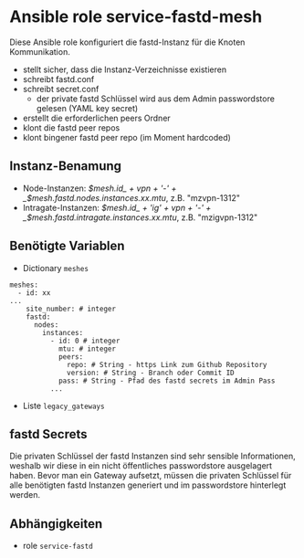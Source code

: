 # Ansible role service-fastd-mesh

Diese Ansible role konfiguriert die fastd-Instanz für die Knoten Kommunikation.

- stellt sicher, dass die Instanz-Verzeichnisse existieren
- schreibt fastd.conf
- schreibt secret.conf
  - der private fastd Schlüssel wird aus dem Admin passwordstore gelesen (YAML key secret)
- erstellt die erforderlichen peers Ordner
- klont die fastd peer repos
- klont bingener fastd peer repo (im Moment hardcoded)

## Instanz-Benamung
- Node-Instanzen: _$mesh.id_ + vpn + '-' + _$mesh.fastd.nodes.instances.xx.mtu_, z.B. "mzvpn-1312"
- Intragate-Instanzen: _$mesh.id_ + 'ig' + vpn + '-' + _$mesh.fastd.intragate.instances.xx.mtu_, z.B. "mzigvpn-1312"

## Benötigte Variablen

- Dictionary `meshes`

```
meshes:
  - id: xx
...
    site_number: # integer
    fastd:
      nodes:
        instances:
          - id: 0 # integer
            mtu: # integer
            peers:
              repo: # String - https Link zum Github Repository
              version: # String - Branch oder Commit ID
            pass: # String - Pfad des fastd secrets im Admin Pass
          ...
```

- Liste `legacy_gateways`

## fastd Secrets

Die privaten Schlüssel der fastd Instanzen sind sehr sensible Informationen, weshalb wir diese in ein nicht öffentliches passwordstore ausgelagert haben.
Bevor man ein Gateway aufsetzt, müssen die privaten Schlüssel für alle benötigten fastd Instanzen generiert und im passwordstore hinterlegt werden.

## Abhängigkeiten

- role `service-fastd`
